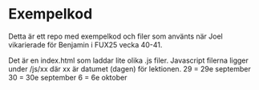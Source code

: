 # Exempelkod

Detta är ett repo med exempelkod och filer som använts när Joel vikarierade för Benjamin i FUX25 vecka 40-41.

Det är en index.html som laddar lite olika .js filer. Javascript filerna ligger under /js/xx där xx är datumet (dagen) för lektionen.
29 = 29e september
30 = 30e september
6 = 6e oktober
